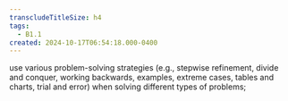 ```yaml
---
transcludeTitleSize: h4
tags:
  - B1.1
created: 2024-10-17T06:54:18.000-0400
---
```

use various problem-solving strategies (e.g., stepwise refinement, divide and conquer, working backwards, examples, extreme cases, tables and charts, trial and error) when solving different types of problems;